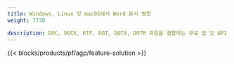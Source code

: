 ```yaml
---
title: Windows, Linux 및 macOS에서 Word 문서 병합 
weight: 7730

description: DOC, DOCX, RTF, DOT, DOTX, DOTM 파일을 결합하는 무료 앱 및 API
---
```


{{< blocks/products/pf/agp/feature-solution >}} 

